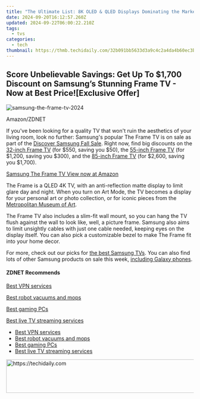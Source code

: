 ```yaml
---
title: "The Ultimate List: 8K OLED & QLED Displays Dominating the Market | Digital Trends"
date: 2024-09-20T16:12:57.260Z
updated: 2024-09-22T06:00:22.210Z
tags:
  - tvs
categories:
  - tech
thumbnail: https://thmb.techidaily.com/32b091bb5633d3a9c4c2a4da4b60ec3b4374fdb769db4d47d5b0ac420926fc16.jpg
---
```


## Score Unbelievable Savings: Get Up To $1,700 Discount on Samsung’s Stunning Frame TV - Now at Best Price![Exclusive Offer]

![samsung-the-frame-tv-2024](https://www.zdnet.com/a/img/resize/54ef75cf8ae9852e8d5c04926af968ccdd25284c/2024/07/13/7317dce9-c15a-45f4-a7a9-f51535642d71/samsung-the-frame-tv-2024.jpg?auto=webp&width=1280)

Amazon/ZDNET

If you've been looking for a quality TV that won't ruin the aesthetics of your living room, look no further: Samsung's popular The Frame TV is on sale as part of the [Discover Samsung Fall Sale](https://shop-links.co/link/?url=https%3A%2F%2Fwww.samsung.com%2Fus%2Fdiscover-samsung-event%2F&publisher_slug=itechdaily19598&exclusive=1). Right now, find big discounts on the [32-inch Frame TV](https://shop-links.co/link/?url=https%3A%2F%2Fwww.samsung.com%2Fus%2Ftelevisions-home-theater%2Ftvs%2Fthe-frame%2F85-class-the-frame-qled-4k-smart-tv-2022-qn85ls03bafxza%2F&publisher_slug=itechdaily19598&exclusive=1) (for $550, saving you $50), the [55-inch Frame TV](https://shop-links.co/link/?url=https%3A%2F%2Fwww.samsung.com%2Fus%2Ftelevisions-home-theater%2Ftvs%2Fthe-frame%2F55-class-the-frame-qled-4k-smart-tv-2022-qn55ls03bafxza%2F&publisher_slug=itechdaily19598&exclusive=1) (for $1,200, saving you $300), and the [85-inch Frame TV](https://shop-links.co/link/?url=https%3A%2F%2Fwww.samsung.com%2Fus%2Ftelevisions-home-theater%2Ftvs%2Fthe-frame%2F85-class-the-frame-qled-4k-smart-tv-2022-qn85ls03bafxza%2F&publisher_slug=itechdaily19598&exclusive=1) (for $2,600, saving you $1,700). 

[Samsung The Frame TV View now at Amazon](https://buy.geni.us/Proxy.ashx?TSID=368250&GR%5FURL=https%3A%2F%2Fwww.amazon.com%2FSAMSUNG-55-Inch-Anti-Reflection-Included-QN55LS03BAFXZA%2Fdp%2FB09WGML25Y%2F%3Ftag%3Dzd-buy-button-20%26ascsubtag%3D%5F%5FCOM%5FCLICK%5FID%5F%5F%7C02eca5ad-8c33-44b2-9f05-88cbc1833d37%7Cdtp&dtb=1)

The Frame is a QLED 4K TV, with an anti-reflection matte display to limit glare day and night. When you turn on Art Mode, the TV becomes a display for your personal art or photo collection, or for iconic pieces from the [Metropolitan Museum of Art](https://www.zdnet.com/home-and-office/home-entertainment/samsung-adds-iconic-artwork-from-the-met-to-its-frame-tv-collection/). 

The Frame TV also includes a slim-fit wall mount, so you can hang the TV flush against the wall to look like, well, a picture frame. Samsung also aims to limit unsightly cables with just one cable needed, keeping eyes on the display itself. You can also pick a customizable bezel to make The Frame fit into your home decor. 

For more, check out our picks for [the best Samsung TVs](https://www.zdnet.com/home-and-office/home-entertainment/best-samsung-tv/). You can also find lots of other Samsung products on sale this week, [including Galaxy phones](https://www.zdnet.com/article/get-a-galaxy-z-flip-6-fold-6-s24-ultra-or-s24-for-up-to-1200-off-right-now-heres-how/).

#### **ZDNET** Recommends

[Best VPN services](https://www.zdnet.com/article/best-vpn/ "Best VPN services")

[Best robot vacuums and mops](https://www.zdnet.com/article/best-robot-vacuum-mop/ "Best robot vacuums and mops")

[Best gaming PCs](https://www.zdnet.com/article/best-gaming-pc/ "Best gaming PCs")

[Best live TV streaming services](https://www.zdnet.com/article/best-live-tv-streaming-service/ "Best live TV streaming services")

* [Best VPN services](https://www.zdnet.com/article/best-vpn/ "Best VPN services")
* [Best robot vacuums and mops](https://www.zdnet.com/article/best-robot-vacuum-mop/ "Best robot vacuums and mops")
* [Best gaming PCs](https://www.zdnet.com/article/best-gaming-pc/ "Best gaming PCs")
* [Best live TV streaming services](https://www.zdnet.com/article/best-live-tv-streaming-service/ "Best live TV streaming services")

<ins class="adsbygoogle"
     style="display:block"
     data-ad-format="autorelaxed"
     data-ad-client="ca-pub-7571918770474297"
     data-ad-slot="1223367746"></ins>

<ins class="adsbygoogle"
     style="display:block"
     data-ad-client="ca-pub-7571918770474297"
     data-ad-slot="8358498916"
     data-ad-format="auto"
     data-full-width-responsive="true"></ins>



<!-- affiliate ads begin -->
<a href="https://unicoeye.pxf.io/c/5597632/2134224/18498" target="_top" id="2134224">
  <img src="//a.impactradius-go.com/display-ad/18498-2134224" border="0" alt="https://techidaily.com" width="728" height="90"/>
</a>
<img height="0" width="0" src="https://unicoeye.pxf.io/i/5597632/2134224/18498" style="position:absolute;visibility:hidden;" border="0" />
<!-- affiliate ads end -->

